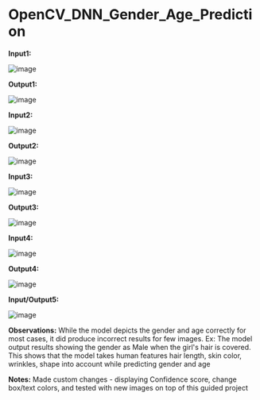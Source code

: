 # OpenCV_DNN_Gender_Age_Prediction

**Input1:**

![image](https://user-images.githubusercontent.com/8421214/117875198-e0596100-b26f-11eb-8acb-27f2f492ee78.png)

**Output1:**

![image](https://user-images.githubusercontent.com/8421214/117874940-9e301f80-b26f-11eb-83da-b40d32d9ed8f.png)

**Input2:**

![image](https://user-images.githubusercontent.com/8421214/117875411-20204880-b270-11eb-9d26-1db8c846298c.png)

**Output2:**

![image](https://user-images.githubusercontent.com/8421214/117875360-10a0ff80-b270-11eb-94d5-77adbfa02bb1.png)

**Input3:**

![image](https://user-images.githubusercontent.com/8421214/117875841-a3da3500-b270-11eb-9f2b-effb3a4e384a.png)

**Output3:**

![image](https://user-images.githubusercontent.com/8421214/117876488-6f1aad80-b271-11eb-9322-de36d491f11b.png)

**Input4:**

![image](https://user-images.githubusercontent.com/8421214/117876043-e26fef80-b270-11eb-9155-a403d7fceef0.png)

**Output4:**

![image](https://user-images.githubusercontent.com/8421214/117875997-d2f0a680-b270-11eb-9fd2-c2666f157468.png)

**Input/Output5:**

![image](https://user-images.githubusercontent.com/8421214/117876146-059a9f00-b271-11eb-9ea2-184e8b14efcb.png)

**Observations:**
While the model depicts the gender and age correctly for most cases, it did produce incorrect results for few images. Ex: The model output results showing the gender as Male when the girl's hair is covered. This shows that the model takes human features hair length, skin color, wrinkles, shape into account while predicting gender and age

**Notes:**
Made custom changes - displaying Confidence score, change box/text colors, and tested with new images on top of this guided project
